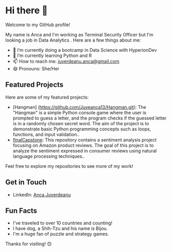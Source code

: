 # Hi there 👋

Welcome to my GitHub profile!

My name is Anca and I'm working as Terminal Security Officer but I'm looking a job in Data Analytics . Here are a few things about me:

- 🔭 I’m currently doing a bootcamp in Data Science with HyperionDev
- 🌱 I’m currently learning Python and  R 
- 📫 How to reach me: juverdeanu.anca@gmail.com 
- 😄 Pronouns: She/Her

## Featured Projects

Here are some of my featured projects:

- [Hangman] (https://github.com/Juveanca13/Hangman.git): The "Hangman" is a simple Python console game where the user is prompted to guess a letter, and the program checks if the guessed letter is in a randomly chosen secret word. The aim of the project is to demonstrate basic Python programming concepts such as loops, functions, and input validation..
- [finalCapstone](https://github.com/Juveanca13/finalCapstone.git): This repository contains a sentiment analysis project focusing on Amazon product reviews. The goal of this project is to analyze the sentiment expressed in consumer reviews using natural language processing techniques..


Feel free to explore my repositories to see more of my work!

## Get in Touch

- LinkedIn: [Anca Juverdeanu](www.linkedin.com/in/ancajuverdeanu)


## Fun Facts

- I've traveled to over 10 countries and counting!
- I have dog, a Shih-Tzu and his name is Bijou.
- I'm a huge fan of puzzle and strategy games.
  
Thanks for visiting! 😊
